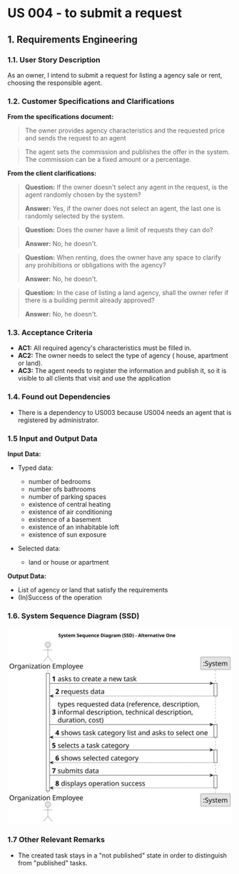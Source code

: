 # US 004 - to submit a request

## 1. Requirements Engineering


### 1.1. User Story Description

As an owner, I intend to submit a request for listing a agency sale or rent,
choosing the responsible agent.

### 1.2. Customer Specifications and Clarifications 


**From the specifications document:**

>	The owner provides agency characteristics and the requested price and sends the request to an agent

>	The agent sets the commission and publishes the offer in the system. The commission can be a fixed amount or a percentage.


**From the client clarifications:**

> **Question:** If the owner doesn't select any agent in the request, is the agent randomly chosen by the system? 
>  
> **Answer:** Yes, if the owner does not select an agent, the last one is randomly selected by the system.


> **Question:** Does the owner have a limit of requests they can do?
>  
> **Answer:** No, he doesn't.


> **Question:** When renting, does the owner have any space to clarify any prohibitions or obligations with the agency?
>
> **Answer:** No, he doesn't.


> **Question:** In the case of listing a land agency, shall the owner refer if there is a building permit already approved?
>
> **Answer:** No, he doesn't.


### 1.3. Acceptance Criteria


* **AC1:** All required agency's characteristics must be filled in.
* **AC2:** The owner needs to select the type of agency ( house, apartment or land).
* **AC3:** The agent needs to register the information and publish it, so it is visible to all clients that visit and use the application


### 1.4. Found out Dependencies


* There is a dependency to US003 because  US004 needs an agent that is registered by administrator.


### 1.5 Input and Output Data


**Input Data:**

* Typed data:
  * number of bedrooms
  * number ofs bathrooms
  * number of parking spaces
  * existence of central heating
  * existence of air conditioning
  * existence of a basement
  * existence of an inhabitable loft
  * existence of sun exposure
	
* Selected data:
	* land or house or apartment 


**Output Data:**

* List of agency or land that satisfy the requirements
* (In)Success of the operation

### 1.6. System Sequence Diagram (SSD)

![System Sequence Diagram - Alternative One](svg/us006-system-sequence-diagram-alternative-one.svg)

### 1.7 Other Relevant Remarks

* The created task stays in a "not published" state in order to distinguish from "published" tasks.